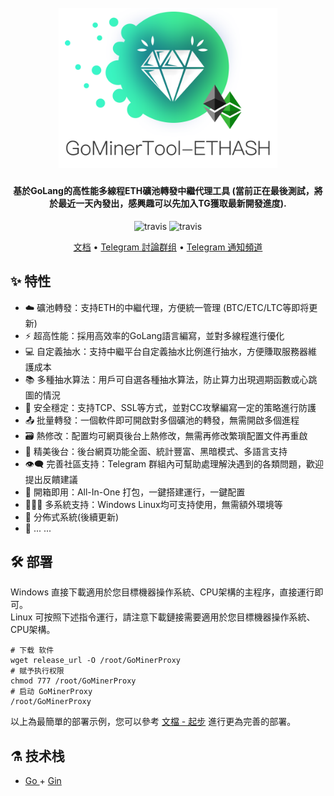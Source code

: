 <h1 align="center">
  <br>
  <img src="https://raw.githubusercontent.com/GoMinerProxy/GoMinerProxy/main/images/logo.png" width="350"/>
</h1>

<h4 align="center">基於GoLang的高性能多線程ETH礦池轉發中繼代理工具 (當前正在最後測試，將於最近一天內發出，感興趣可以先加入TG獲取最新開發進度).</h4>

<p align="center">
  <a>
    <img src="https://img.shields.io/badge/language-golang-green.svg" alt="travis">
  </a>
  <a>
    <img src="https://img.shields.io/badge/release-bate-orgin.svg" alt="travis">
  </a>
</p>

<p align="center">
  <a href="">文档</a> •
  <a href="https://t.me/+afVqEXnxtQAyNWNh">Telegram 討論群组</a> •
  <a href="https://t.me/go_minerproxy">Telegram 通知頻道</a>
</p>

## :sparkles: 特性

* :cloud: 礦池轉發：支持ETH的中繼代理，方便統一管理 (BTC/ETC/LTC等即将更新)
* :zap: 超高性能：採用高效率的GoLang語言編寫，並對多線程進行優化
* 💻 自定義抽水：支持中繼平台自定義抽水比例進行抽水，方便賺取服務器維護成本
* 📚 多種抽水算法：用戶可自選各種抽水算法，防止算力出現週期函數或心跳圖的情況
* 💾 安全穩定：支持TCP、SSL等方式，並對CC攻擊編寫一定的策略進行防護
* :outbox_tray: 批量轉發：一個軟件即可開啟對多個礦池的轉發，無需開啟多個進程
* :card_file_box: 熱修改：配置均可網頁後台上熱修改，無需再修改繁瑣配置文件再重啟
* :art: 精美後台：後台網頁功能全面、統計豐富、黑暗模式、多語言支持
* :eye_speech_bubble: 完善社區支持：Telegram 群組內可幫助處理解決遇到的各類問題，歡迎提出反饋建議
* :rocket: 開箱即用：All-In-One 打包，一鍵搭建運行，一鍵配置
* :family_woman_girl_boy: 多系統支持：Windows Linux均可支持使用，無需額外環境等
* :link: 分佈式系統(後續更新)
* 🌈 ... ...

## :hammer_and_wrench: 部署

Windows 直接下載適用於您目標機器操作系統、CPU架構的主程序，直接運行即可。
</br>
Linux 可按照下述指令運行，請注意下載鏈接需要適用於您目標機器操作系統、CPU架構。 
```shell
# 下载 软件
wget release_url -O /root/GoMinerProxy
# 赋予执行权限
chmod 777 /root/GoMinerProxy
# 启动 GoMinerProxy
/root/GoMinerProxy
```
以上為最簡單的部署示例，您可以參考 [文檔 - 起步](https://github.com/GoMinerProxy/GoMinerProxy) 進行更為完善的部署。 

## :alembic: 技术栈

* [Go ](https://golang.org/) + [Gin](https://github.com/gin-gonic/gin)
